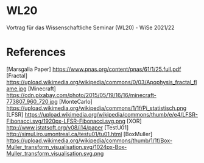 # WL20
Vortrag für das Wissenschaftliche Seminar (WL20) - WiSe 2021/22

# References
[Marsgalia Paper] https://www.pnas.org/content/pnas/61/1/25.full.pdf
[Fractal] https://upload.wikimedia.org/wikipedia/commons/0/03/Apophysis_fractal_flame.jpg
[Minecraft] https://cdn.pixabay.com/photo/2015/05/19/16/16/minecraft-773807_960_720.jpg
[MonteCarlo] https://upload.wikimedia.org/wikipedia/commons/1/1f/Pi_statistisch.png
[LFSR] https://upload.wikimedia.org/wikipedia/commons/thumb/e/e4/LFSR-Fibonacci.svg/1920px-LFSR-Fibonacci.svg.png
[XOR] http://www.jstatsoft.org/v08/i14/paper
[TestU01] http://simul.iro.umontreal.ca/testu01/tu01.html
[BoxMuller] https://upload.wikimedia.org/wikipedia/commons/thumb/1/1f/Box-Muller_transform_visualisation.svg/1024px-Box-Muller_transform_visualisation.svg.png
